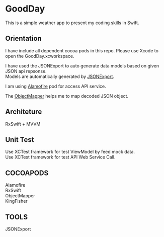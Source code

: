 # GoodDay
This is a simple weather app to present my coding skills in Swift.

## Orientation
I have include all dependent cocoa pods in this repo. Please use Xcode to open the GoodDay.xcworkspace.   

I have used the JSONExport to auto generate data models based on given JSON api repsonse.   
Models are automatically generated by [JSONExport](https://github.com/Ahmed-Ali/JSONExport).  

I am using [Alamofire](https://cocoapods.org/pods/Alamofire) pod for access API service.  

The [ObjectMapper](https://cocoapods.org/pods/ObjectMapper) helps me to map decoded JSON object.  

## Architeture
RxSwift + MVVM

## Unit Test
Use XCTest framework for test ViewModel by feed mock data.   
Use XCTest framework for test API Web Service Call.  

## COCOAPODS 

Alamofire   
RxSwift  
ObjectMapper  
KingFisher  

## TOOLS
JSONExport  
